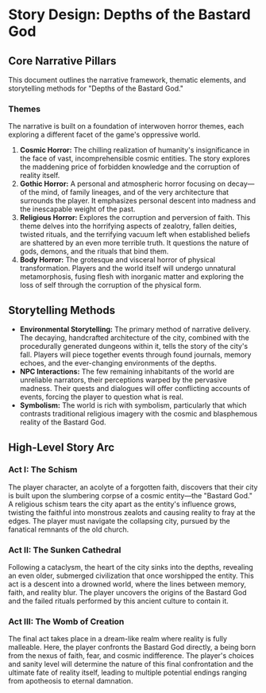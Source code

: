 # Story Design: Depths of the Bastard God

## Core Narrative Pillars

This document outlines the narrative framework, thematic elements, and storytelling methods for "Depths of the Bastard God."

### Themes
The narrative is built on a foundation of interwoven horror themes, each exploring a different facet of the game's oppressive world.

1.  **Cosmic Horror:** The chilling realization of humanity's insignificance in the face of vast, incomprehensible cosmic entities. The story explores the maddening price of forbidden knowledge and the corruption of reality itself.
2.  **Gothic Horror:** A personal and atmospheric horror focusing on decay—of the mind, of family lineages, and of the very architecture that surrounds the player. It emphasizes personal descent into madness and the inescapable weight of the past.
3.  **Religious Horror:** Explores the corruption and perversion of faith. This theme delves into the horrifying aspects of zealotry, fallen deities, twisted rituals, and the terrifying vacuum left when established beliefs are shattered by an even more terrible truth. It questions the nature of gods, demons, and the rituals that bind them.
4.  **Body Horror:** The grotesque and visceral horror of physical transformation. Players and the world itself will undergo unnatural metamorphosis, fusing flesh with inorganic matter and exploring the loss of self through the corruption of the physical form.

## Storytelling Methods

-   **Environmental Storytelling:** The primary method of narrative delivery. The decaying, handcrafted architecture of the city, combined with the procedurally generated dungeons within it, tells the story of the city's fall. Players will piece together events through found journals, memory echoes, and the ever-changing environments of the depths.
-   **NPC Interactions:** The few remaining inhabitants of the world are unreliable narrators, their perceptions warped by the pervasive madness. Their quests and dialogues will offer conflicting accounts of events, forcing the player to question what is real.
-   **Symbolism:** The world is rich with symbolism, particularly that which contrasts traditional religious imagery with the cosmic and blasphemous reality of the Bastard God.

## High-Level Story Arc

### Act I: The Schism
The player character, an acolyte of a forgotten faith, discovers that their city is built upon the slumbering corpse of a cosmic entity—the "Bastard God." A religious schism tears the city apart as the entity's influence grows, twisting the faithful into monstrous zealots and causing reality to fray at the edges. The player must navigate the collapsing city, pursued by the fanatical remnants of the old church.

### Act II: The Sunken Cathedral
Following a cataclysm, the heart of the city sinks into the depths, revealing an even older, submerged civilization that once worshipped the entity. This act is a descent into a drowned world, where the lines between memory, faith, and reality blur. The player uncovers the origins of the Bastard God and the failed rituals performed by this ancient culture to contain it.

### Act III: The Womb of Creation
The final act takes place in a dream-like realm where reality is fully malleable. Here, the player confronts the Bastard God directly, a being born from the nexus of faith, fear, and cosmic indifference. The player's choices and sanity level will determine the nature of this final confrontation and the ultimate fate of reality itself, leading to multiple potential endings ranging from apotheosis to eternal damnation. 